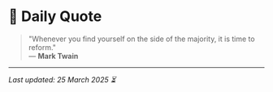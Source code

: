 # 📜 Daily Quote

> "Whenever you find yourself on the side of the majority, it is time to reform."  
> — **Mark Twain**

---

_Last updated: 25 March 2025 ⏳_

